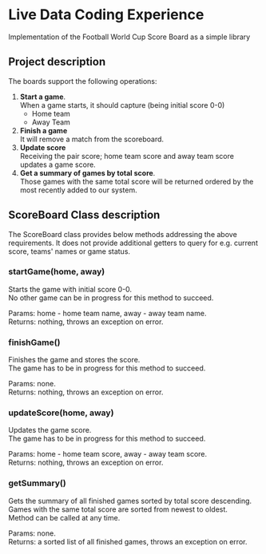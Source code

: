 # Live Data Coding Experience
 Implementation of the Football World Cup Score Board as a simple library

## Project description
The boards support the following operations:
1. **Start a game**.  
When a game starts, it should capture (being initial score 0-0) 
   - Home team
   - Away Team
2. **Finish a game**  
It will remove a match from the scoreboard. 
3. **Update score**  
Receiving the pair score; home team score and away team score updates a game score.
4. **Get a summary of games by total score**.  
Those games with the same total score will be returned ordered by the most recently added to our system.


## ScoreBoard Class description
 The ScoreBoard class provides below methods addressing the above requirements. It does not provide additional getters to query for e.g. current score, teams' names or game status.

### startGame(home, away)  
Starts the game with initial score 0-0.  
No other game can be in progress for this method to succeed.

Params: home - home team name, away - away team name.  
Returns: nothing, throws an exception on error.

### finishGame()  
Finishes the game and stores the score.  
The game has to be in progress for this method to succeed.

Params: none.  
Returns: nothing, throws an exception on error.

### updateScore(home, away)   
Updates the game score.  
The game has to be in progress for this method to succeed.

Params: home - home team score, away - away team score.  
Returns: nothing, throws an exception on error.

### getSummary()  
Gets the summary of all finished games sorted by total score descending. Games with the same total score are sorted from newest to oldest.  
Method can be called at any time.

Params: none.  
Returns: a sorted list of all finished games, throws an exception on error.